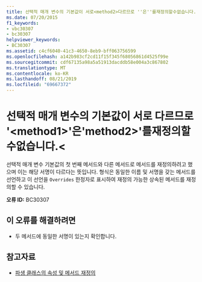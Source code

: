 ```yaml
---
title: 선택적 매개 변수의 기본값이 서로<method2>다르므로 ''은''를재정의할수없습니다.<method1>
ms.date: 07/20/2015
f1_keywords:
- vbc30307
- bc30307
helpviewer_keywords:
- BC30307
ms.assetid: c4cf6040-41c3-4650-8eb9-bff063756599
ms.openlocfilehash: a142b983cf2cd11f15f345f68056861d4525f99e
ms.sourcegitcommit: cdf67135a98a5a51913dacddb58e004a3c867802
ms.translationtype: MT
ms.contentlocale: ko-KR
ms.lasthandoff: 08/21/2019
ms.locfileid: "69667372"
---
```

# <a name="method1-cannot-override-method2-because-they-differ-by-the-default-values-of-optional-parameters"></a>선택적 매개 변수의 기본값이 서로 다르므로 '\<method1>'은'method2>'를재정의할수없습니다.\<
선택적 매개 변수 기본값의 첫 번째 메서드와 다른 메서드로 메서드를 재정의하려고 했으며 이는 해당 서명이 다르다는 뜻입니다. 형식은 동일한 이름 및 서명을 갖는 메서드를 선언하고 이 선언을 `Overrides` 한정자로 표시하여 재정의 가능한 상속된 메서드를 재정의할 수 있습니다.  
  
 **오류 ID:** BC30307  
  
## <a name="to-correct-this-error"></a>이 오류를 해결하려면  
  
- 두 메서드에 동일한 서명이 있는지 확인합니다.  
  
## <a name="see-also"></a>참고자료

- [파생 클래스의 속성 및 메서드 재정의](../programming-guide/language-features/objects-and-classes/inheritance-basics.md#overriding-properties-and-methods-in-derived-classes)
